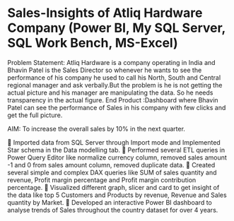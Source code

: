 # Sales-Insights of Atliq Hardware Company (Power BI, My SQL Server, SQL Work Bench, MS-Excel)
Problem Statement: Atliq Hardware is a company operating in India and Bhavin Patel is the Sales Director so whenever he wants to see the performance of his company he used to call his North, South and Central regional manager and ask verbally.But the problem is he is not getting the actual picture and his manager are manipulating the data. So he needs transparency in the actual figure.
End Product :Dashboard where Bhavin Patel can see the performance of Sales in his company with few clicks and get the full picture.

AIM: To increase the overall sales by 10% in the next quarter.

 Imported data from SQL Server through Import mode and Implemented Star schema in the Data modelling tab. 
 Performed several ETL queries in Power Query Editor like normalize currency column, removed sales amount -1 and 0 from sales amount column, removed duplicate data.
 Created several simple and complex DAX queries like SUM of sales quantity and revenue, Profit margin percentage and Profit margin contribution percentage.
 Visualized different graph, slicer and card to get insight of the data like top 5 Customers and Products by revenue, Revenue and Sales quantity by Market. 
 Developed an interactive Power BI dashboard to analyse trends of Sales throughout the country dataset for over 4 years.


